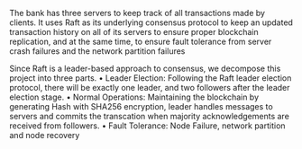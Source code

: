 The bank has three servers to keep track of all transactions made by clients. It uses Raft as its underlying consensus protocol to keep an updated transaction history on all of its servers to ensure proper blockchain replication, and at the same time, to ensure fault tolerance from server crash failures and the network partition failures

Since Raft is a leader-based approach to consensus, we decompose this project into three parts.
• Leader Election: Following the Raft leader election protocol, there will be exactly one leader, and two followers after the leader election stage.
• Normal Operations: Maintaining the blockchain by generating Hash with SHA256 encryption, leader handles messages to servers and commits the transcation when majority acknowledgements are received from followers.
• Fault Tolerance: Node Failure, network partition and node recovery


